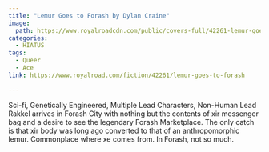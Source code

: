 ```yaml
---
title: "Lemur Goes to Forash by Dylan Craine"
image:
  path: https://www.royalroadcdn.com/public/covers-full/42261-lemur-goes-to-forash.jpg
categories:
  - HIATUS
tags:
  - Queer
  - Ace
link: https://www.royalroad.com/fiction/42261/lemur-goes-to-forash

---
```

Sci-fi, Genetically Engineered, Multiple Lead Characters, Non-Human Lead
Rakkel arrives in Forash City with nothing but the contents of xir messenger bag and a desire to see the legendary Forash Marketplace.
The only catch is that xir body was long ago converted to that of an anthropomorphic lemur.
Commonplace where xe comes from. In Forash, not so much.